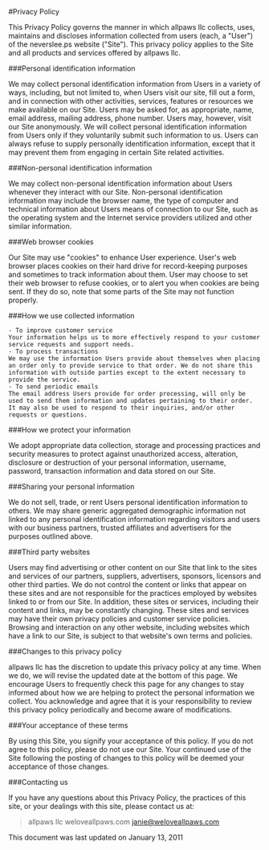 #Privacy Policy

This Privacy Policy governs the manner in which allpaws llc collects, uses, maintains and discloses information collected from users (each, a "User") of the neverslee.ps website ("Site"). This privacy policy applies to the Site and all products and services offered by allpaws llc.

###Personal identification information

We may collect personal identification information from Users in a variety of ways, including, but not limited to, when Users visit our site, fill out a form, and in connection with other activities, services, features or resources we make available on our Site. Users may be asked for, as appropriate, name, email address, mailing address, phone number. Users may, however, visit our Site anonymously. We will collect personal identification information from Users only if they voluntarily submit such information to us. Users can always refuse to supply personally identification information, except that it may prevent them from engaging in certain Site related activities.

###Non-personal identification information

We may collect non-personal identification information about Users whenever they interact with our Site. Non-personal identification information may include the browser name, the type of computer and technical information about Users means of connection to our Site, such as the operating system and the Internet service providers utilized and other similar information.

###Web browser cookies

Our Site may use "cookies" to enhance User experience. User's web browser places cookies on their hard drive for record-keeping purposes and sometimes to track information about them. User may choose to set their web browser to refuse cookies, or to alert you when cookies are being sent. If they do so, note that some parts of the Site may not function properly.

###How we use collected information

    - To improve customer service
    Your information helps us to more effectively respond to your customer service requests and support needs.
    - To process transactions
    We may use the information Users provide about themselves when placing an order only to provide service to that order. We do not share this information with outside parties except to the extent necessary to provide the service.
    - To send periodic emails
    The email address Users provide for order processing, will only be used to send them information and updates pertaining to their order. It may also be used to respond to their inquiries, and/or other requests or questions.

###How we protect your information

We adopt appropriate data collection, storage and processing practices and security measures to protect against unauthorized access, alteration, disclosure or destruction of your personal information, username, password, transaction information and data stored on our Site.

###Sharing your personal information

We do not sell, trade, or rent Users personal identification information to others. We may share generic aggregated demographic information not linked to any personal identification information regarding visitors and users with our business partners, trusted affiliates and advertisers for the purposes outlined above.

###Third party websites

Users may find advertising or other content on our Site that link to the sites and services of our partners, suppliers, advertisers, sponsors, licensors and other third parties. We do not control the content or links that appear on these sites and are not responsible for the practices employed by websites linked to or from our Site. In addition, these sites or services, including their content and links, may be constantly changing. These sites and services may have their own privacy policies and customer service policies. Browsing and interaction on any other website, including websites which have a link to our Site, is subject to that website's own terms and policies.

###Changes to this privacy policy

allpaws llc has the discretion to update this privacy policy at any time. When we do, we will revise the updated date at the bottom of this page. We encourage Users to frequently check this page for any changes to stay informed about how we are helping to protect the personal information we collect. You acknowledge and agree that it is your responsibility to review this privacy policy periodically and become aware of modifications.

###Your acceptance of these terms

By using this Site, you signify your acceptance of this policy. If you do not agree to this policy, please do not use our Site. Your continued use of the Site following the posting of changes to this policy will be deemed your acceptance of those changes.

###Contacting us

If you have any questions about this Privacy Policy, the practices of this site, or your dealings with this site, please contact us at:
> allpaws llc
> weloveallpaws.com
> janie@weloveallpaws.com

This document was last updated on January 13, 2011